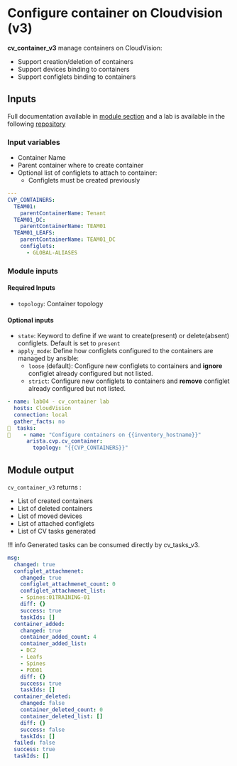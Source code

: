 # Configure container on Cloudvision (v3)

__cv_container_v3__ manage containers on CloudVision:

- Support creation/deletion of containers
- Support devices binding to containers
- Support configlets binding to containers

## Inputs

Full documentation available in [module section](../../modules/cv_container_v3.rst.md) and a lab is available in the following [repository](https://github.com/arista-netdevops-community/ansible-cvp-avd-toi)

### Input variables

- Container Name
- Parent container where to create container
- Optional list of configlets to attach to container:
  - Configlets must be created previously

```yaml
---
CVP_CONTAINERS:
  TEAM01:
    parentContainerName: Tenant
  TEAM01_DC:
    parentContainerName: TEAM01
  TEAM01_LEAFS:
    parentContainerName: TEAM01_DC
    configlets:
      - GLOBAL-ALIASES
```

### Module inputs

#### Required Inputs

- `topology`: Container topology

#### Optional inputs

- `state`: Keyword to define if we want to create(present) or delete(absent) configlets. Default is set to `present`
- `apply_mode`: Define how configlets configured to the containers are managed by ansible:
  - `loose` (default): Configure new configlets to containers and __ignore__ configlet already configured but not listed.
  - `strict`: Configure new configlets to containers and __remove__ configlet already configured but not listed.


```yaml
- name: lab04 - cv_container lab
  hosts: CloudVision
  connection: local
  gather_facts: no
  tasks:
    - name: "Configure containers on {{inventory_hostname}}"
      arista.cvp.cv_container:
        topology: "{{CVP_CONTAINERS}}"
```

## Module output

`cv_container_v3` returns :

- List of created containers
- List of deleted containers
- List of moved devices
- List of attached configlets
- List of CV tasks generated

!!! info
    Generated tasks can be consumed directly by cv_tasks_v3.

```yaml
msg:
  changed: true
  configlet_attachmenet:
    changed: true
    configlet_attachmenet_count: 0
    configlet_attachmenet_list:
    - Spines:01TRAINING-01
    diff: {}
    success: true
    taskIds: []
  container_added:
    changed: true
    container_added_count: 4
    container_added_list:
    - DC2
    - Leafs
    - Spines
    - POD01
    diff: {}
    success: true
    taskIds: []
  container_deleted:
    changed: false
    container_deleted_count: 0
    container_deleted_list: []
    diff: {}
    success: false
    taskIds: []
  failed: false
  success: true
  taskIds: []
```
